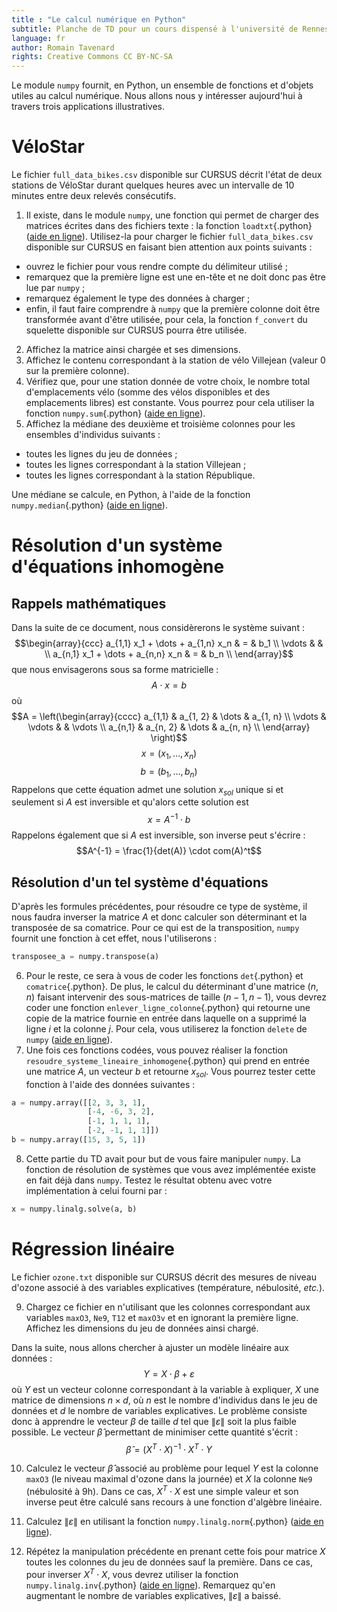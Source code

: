 ```yaml
---
title : "Le calcul numérique en Python"
subtitle: Planche de TD pour un cours dispensé à l'université de Rennes 2
language: fr
author: Romain Tavenard
rights: Creative Commons CC BY-NC-SA
---
```


Le module `numpy` fournit, en Python, un ensemble de fonctions et d'objets utiles au calcul numérique.
Nous allons nous y intéresser aujourd'hui à travers trois applications illustratives.

# VéloStar

Le fichier `full_data_bikes.csv` disponible sur CURSUS décrit l'état de deux stations de VéloStar durant quelques heures avec un intervalle de 10 minutes entre deux relevés consécutifs.

1. Il existe, dans le module `numpy`, une fonction qui permet de charger des matrices écrites dans des fichiers texte : la fonction `loadtxt`{.python} ([aide en ligne](http://docs.scipy.org/doc/numpy/reference/generated/numpy.loadtxt.html)).
Utilisez-la pour charger le fichier `full_data_bikes.csv` disponible sur CURSUS en faisant bien attention aux points suivants :

* ouvrez le fichier pour vous rendre compte du délimiteur utilisé ;
* remarquez que la première ligne est une en-tête et ne doit donc pas être lue par `numpy` ;
* remarquez également le type des données à charger ;
* enfin, il faut faire comprendre à `numpy` que la première colonne doit être transformée avant d'être utilisée, pour cela, la fonction `f_convert` du squelette disponible sur CURSUS pourra être utilisée.

2. Affichez la matrice ainsi chargée et ses dimensions.
3. Affichez le contenu correspondant à la station de vélo Villejean (valeur 0 sur la première colonne).
4. Vérifiez que, pour une station donnée de votre choix, le nombre total d'emplacements vélo (somme des vélos disponibles et des emplacements libres) est constante. Vous pourrez pour cela utiliser la fonction `numpy.sum`{.python} ([aide en ligne](http://docs.scipy.org/doc/numpy-1.10.1/reference/generated/numpy.sum.html)).
5. Affichez la médiane des deuxième et troisième colonnes pour les ensembles d'individus suivants :
* toutes les lignes du jeu de données ;
* toutes les lignes correspondant à la station Villejean ;
* toutes les lignes correspondant à la station République.

Une médiane se calcule, en Python, à l'aide de la fonction `numpy.median`{.python} ([aide en ligne](http://docs.scipy.org/doc/numpy-1.10.1/reference/generated/numpy.median.html)).

# Résolution d'un système d'équations inhomogène

## Rappels mathématiques
Dans la suite de ce document, nous considèrerons le système suivant :
$$\begin{array}{ccc}
a_{1,1} x_1 + \dots + a_{1,n} x_n & = & b_1 \\
\vdots & & \\
a_{n,1} x_1 + \dots + a_{n,n} x_n & = & b_n \\ \end{array}$$
que nous envisagerons sous sa forme matricielle :
$$A\cdot x = b$$
où
$$A = \left(\begin{array}{cccc}
a_{1,1} & a_{1, 2} & \dots & a_{1, n} \\
\vdots & \vdots &  & \vdots \\
a_{n,1} & a_{n, 2} & \dots &  a_{n, n} \\
\end{array} \right)$$
$$x=(x_1, \dots , x_n)$$
$$b=(b_1, \dots , b_n)$$
Rappelons que cette équation admet une solution $x_{sol}$  unique si et seulement si $A$ est inversible et qu'alors cette solution est
$$x=A^{-1} \cdot b$$
Rappelons également que si $A$ est inversible, son inverse peut s'écrire :
$$A^{-1} =  \frac{1}{det(A)} \cdot com(A)^t$$

## Résolution d'un tel système d'équations

D'après les formules précédentes, pour résoudre ce type de système, il nous faudra inverser la matrice $A$ et donc calculer son déterminant et la transposée de sa comatrice.
Pour ce qui est de la transposition, `numpy` fournit une fonction à cet effet, nous l'utiliserons :
```python
transposee_a = numpy.transpose(a)
```
6. Pour le reste, ce sera à vous de coder les fonctions `det`{.python} et `comatrice`{.python}.
De plus, le calcul du déterminant d'une matrice $(n, n)$ faisant intervenir des sous-matrices de taille $(n-1, n-1)$, vous devrez coder une fonction `enlever_ligne_colonne`{.python} qui retourne une copie de la matrice fournie en entrée dans laquelle on a supprimé la ligne $i$ et la colonne $j$.
Pour cela, vous utiliserez la fonction `delete` de `numpy` ([aide en ligne](http://docs.scipy.org/doc/numpy/reference/generated/numpy.delete.html)).
7. Une fois ces fonctions codées, vous pouvez réaliser la fonction `resoudre_systeme_lineaire_inhomogene`{.python} qui prend en entrée une matrice $A$, un vecteur $b$ et retourne $x_{sol}$.
Vous pourrez tester cette fonction à l'aide des données suivantes :
```python
a = numpy.array([[2, 3, 3, 1],
                 [-4, -6, 3, 2],
                 [-1, 1, 1, 1],
                 [-2, -1, 1, 1]])
b = numpy.array([15, 3, 5, 1])
```

8. Cette partie du TD avait pour but de vous faire manipuler `numpy`.
La fonction de résolution de systèmes que vous avez implémentée existe en fait déjà dans `numpy`.
Testez le résultat obtenu avec votre implémentation à celui fourni par :
```python
x = numpy.linalg.solve(a, b)
```

# Régression linéaire

Le fichier `ozone.txt` disponible sur CURSUS décrit des mesures de niveau d'ozone associé à des variables explicatives (température, nébulosité, _etc._).

9. Chargez ce fichier en n'utilisant que les colonnes correspondant aux variables `maxO3`, `Ne9`, `T12` et `maxO3v` et en ignorant la première ligne. Affichez les dimensions du jeu de données ainsi chargé.

Dans la suite, nous allons chercher à ajuster un modèle linéaire aux données :
$$Y = X \cdot \beta + \varepsilon$$
où $Y$ est un vecteur colonne correspondant à la variable à expliquer, $X$ une matrice de dimensions $n\times d$, où $n$ est le nombre d'individus dans le jeu de données et $d$ le nombre de variables explicatives.
Le problème consiste donc à apprendre le vecteur $\beta$ de taille $d$ tel que $\|\varepsilon\|$ soit la plus faible possible.
Le vecteur $\hat{\beta}$ permettant de minimiser cette quantité s'écrit :
$$\hat{\beta} = (X^T \cdot X)^{-1} \cdot X^T \cdot Y$$

10. Calculez le vecteur $\hat{\beta}$ associé au problème pour lequel $Y$ est la colonne `maxO3` (le niveau maximal d'ozone dans la journée) et $X$ la colonne `Ne9` (nébulosité à 9h).
Dans ce cas, $X^T \cdot X$ est une simple valeur et son inverse peut être calculé sans recours à une fonction d'algèbre linéaire.

11. Calculez $\|\varepsilon\|$ en utilisant la fonction `numpy.linalg.norm`{.python} ([aide en ligne](http://docs.scipy.org/doc/numpy/reference/generated/numpy.linalg.norm.html)).

12. Répétez la manipulation précédente en prenant cette fois pour matrice $X$ toutes les colonnes du jeu de données sauf la première.
Dans ce cas, pour inverser $X^T \cdot X$, vous devrez utiliser la fonction `numpy.linalg.inv`{.python} ([aide en ligne](http://docs.scipy.org/doc/numpy-1.10.1/reference/generated/numpy.linalg.inv.html)).
Remarquez qu'en augmentant le nombre de variables explicatives, $\|\varepsilon\|$ a baissé.
